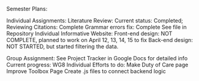 Semester Plans:

Individual Assignments:
  Literature Review:
    Current status: Completed; Reviewing
    Citations: Complete
    Grammar errors fix: Complete
    See file in Repository
  Individual Informative Website:
    Front-end design: NOT COMPLETE, planned to work on April 12, 13, 14, 15 to fix
    Back-end design: NOT STARTED, but started filtering the data.

Group Assignment:
  See Project Tracker in Google Docs for detailed info
  Current progress: WG8
  Individual Efforts to do:
    Make Duty of Care page
    Improve Toolbox Page
    Create .js files to connect backend logic
